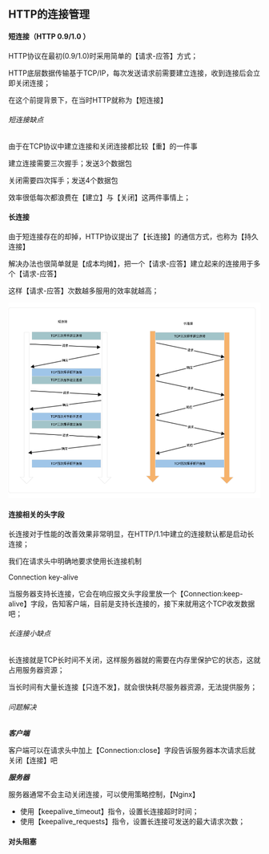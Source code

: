 ## HTTP的连接管理

#### 短连接（HTTP 0.9/1.0 ）

HTTP协议在最初(0.9/1.0)时采用简单的【请求-应答】方式；

HTTP底层数据传输基于TCP/IP，每次发送请求前需要建立连接，收到连接后会立即关闭连接；

在这个前提背景下，在当时HTTP就称为【短连接】

###### 短连接缺点

由于在TCP协议中建立连接和关闭连接都比较【重】的一件事

建立连接需要三次握手；发送3个数据包

关闭需要四次挥手；发送4个数据包

效率很低每次都浪费在【建立】与【关闭】这两件事情上；

#### 长连接

由于短连接存在的却掉，HTTP协议提出了【长连接】的通信方式，也称为【持久连接】

解决办法也很简单就是【成本均摊】，把一个【请求-应答】建立起来的连接用于多个【请求-应答】

这样【请求-应答】次数越多服用的效率就越高；



<img src="https://raw.githubusercontent.com/dashingqi/DQPicBeg/main/202205301656396.png" alt="HTTP-长连接-短连接-示意图" style="zoom:150%;" />

#### 连接相关的头字段

长连接对于性能的改善效果非常明显，在HTTP/1.1中建立的连接默认都是启动长连接；

我们在请求头中明确地要求使用长连接机制

Connection key-alive

当服务器支持长连接，它会在响应报文头字段里放一个【Connection:keep-alive】字段，告知客户端，目前是支持长连接的，接下来就用这个TCP收发数据吧；

###### 长连接小缺点

长连接就是TCP长时间不关闭，这样服务器就的需要在内存里保护它的状态，这就占用服务器资源；

当长时间有大量长连接【只连不发】，就会很快耗尽服务器资源，无法提供服务；

###### 问题解决

***客户端***

客户端可以在请求头中加上【Connection:close】字段告诉服务器本次请求后就关闭【连接】吧

***服务器***

服务器通常不会主动关闭连接，可以使用策略控制，【Nginx】

- 使用【keepalive_timeout】指令，设置长连接超时时间；
- 使用【keepalive_requests】指令，设置长连接可发送的最大请求次数；

#### 对头阻塞

